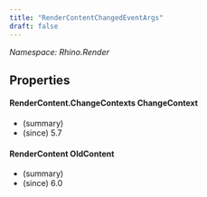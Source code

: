 ```yaml
---
title: "RenderContentChangedEventArgs"
draft: false
---
```


*Namespace: Rhino.Render*
## Properties
#### RenderContent.ChangeContexts ChangeContext
- (summary) 
- (since) 5.7
#### RenderContent OldContent
- (summary) 
- (since) 6.0
